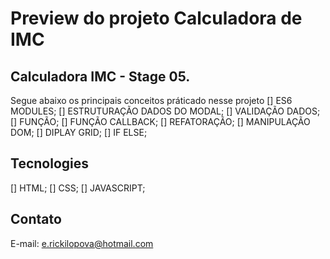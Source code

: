 # Preview do projeto Calculadora de IMC


## Calculadora IMC - Stage 05.
  Segue abaixo os principais conceitos práticado nesse projeto
 [] ES6 MODULES;
 [] ESTRUTURAÇÃO DADOS DO MODAL;
 [] VALIDAÇÃO DADOS;
 [] FUNÇÃO;
 [] FUNÇÃO CALLBACK;
 [] REFATORAÇÃO;
 [] MANIPULAÇÃO DOM;
 [] DIPLAY GRID;
 [] IF ELSE;

## Tecnologies
  [] HTML;
  [] CSS;
  [] JAVASCRIPT;

## Contato
E-mail: e.rickilopova@hotmail.com